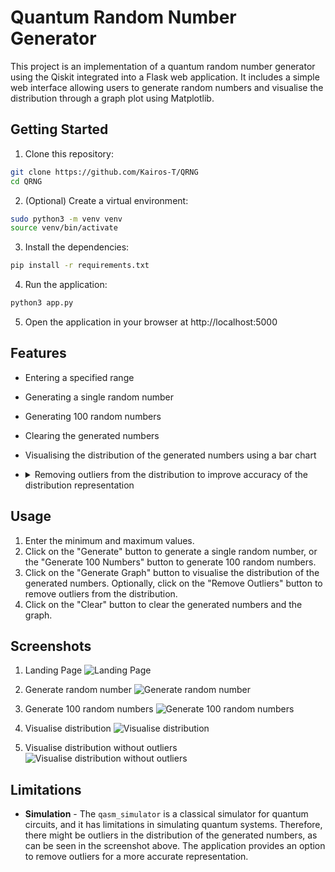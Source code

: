 # Quantum Random Number Generator

This project is an implementation of a quantum random number generator using the Qiskit integrated into a Flask web application. It includes a simple web interface allowing users to generate random numbers and visualise the distribution through a graph plot using Matplotlib.

## Getting Started

1. Clone this repository:

```bash
git clone https://github.com/Kairos-T/QRNG
cd QRNG
```

2. (Optional) Create a virtual environment:

```bash
sudo python3 -m venv venv
source venv/bin/activate
```

3. Install the dependencies:

```bash
pip install -r requirements.txt
```

4. Run the application:

```bash
python3 app.py
```

5. Open the application in your browser at http://localhost:5000

## Features

- Entering a specified range
- Generating a single random number
- Generating 100 random numbers
- Clearing the generated numbers
- Visualising the distribution of the generated numbers using a bar chart
- <details> 
    <summary>Removing outliers from the distribution to improve accuracy of the distribution representation</summary>

  - This application uses the Z-score method to remove outliers. Outliers here are defined as numbers that are more than 3 standard deviations away from the mean.
  - Mathematically, the Z-score of a data point \(x\) in a dataset is calculated using the formula:

    $$ z = \frac{x - \mu}{\sigma} $$

    where:
    - 𝒵 is the Z-score,
    - 𝑥 is the data point,
    - *μ* is the mean of the dataset, and
    - *σ* is the standard deviation of the dataset.

  - Data points with 𝒵 greater than the specified threshold (in this case, 3) are considered outliers and are excluded from the dataset before generating the visualization.

  </details>

## Usage

1. Enter the minimum and maximum values.
2. Click on the "Generate" button to generate a single random number, or the "Generate 100 Numbers" button to generate 100 random numbers.
3. Click on the "Generate Graph" button to visualise the distribution of the generated numbers. Optionally, click on the "Remove Outliers" button to remove outliers from the distribution.
4. Click on the "Clear" button to clear the generated numbers and the graph.

## Screenshots

1. Landing Page
   ![Landing Page](screenshots/QRNG.png)

2. Generate random number
   ![Generate random number](screenshots/Gen.png)

3. Generate 100 random numbers
   ![Generate 100 random numbers](screenshots/Gen100.png)

4. Visualise distribution
   ![Visualise distribution](screenshots/Plt.png)

5. Visualise distribution without outliers
   ![Visualise distribution without outliers](screenshots/Plt_Outlier.png)

## Limitations

- **Simulation** - The `qasm_simulator` is a classical simulator for quantum circuits, and it has limitations in simulating quantum systems. Therefore, there might be outliers in the distribution of the generated numbers, as can be seen in the screenshot above. The application provides an option to remove outliers for a more accurate representation.
